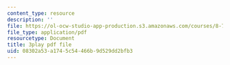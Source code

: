 ```yaml
---
content_type: resource
description: ''
file: https://ol-ocw-studio-app-production.s3.amazonaws.com/courses/8-701-introduction-to-nuclear-and-particle-physics-fall-2020/08302a53a1745c54466b9d529dd2bfb3_2YpdnHLvsyw.pdf
file_type: application/pdf
resourcetype: Document
title: 3play pdf file
uid: 08302a53-a174-5c54-466b-9d529dd2bfb3
---
```

